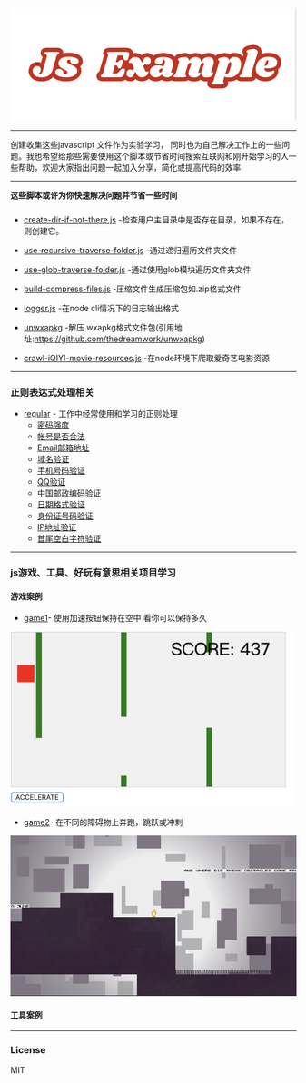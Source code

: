 ![](./image/jsexample.png)
* * *

创建收集这些javascript 文件作为实验学习，
同时也为自己解决工作上的一些问题。我也希望给那些需要使用这个脚本或节省时间搜索互联网和刚开始学习的人一些帮助，欢迎大家指出问题一起加入分享，简化或提高代码的效率
* * *
**这些脚本或许为你快速解决问题并节省一些时间**
###  
  * [create-dir-if-not-there.js](./create-dir-if-not-there.js) -检查用户主目录中是否存在目录，如果不存在，则创建它。
  
  * [use-recursive-traverse-folder.js](./use-recursive-traverse-folder.js) -通过递归遍历文件夹文件
  
  * [use-glob-traverse-folder.js](./use-glob-traverse-folder.js) -通过使用glob模块遍历文件夹文件
  
  * [build-compress-files.js](./build-compress-files.js) -压缩文件生成压缩包如.zip格式文件
  
  * [logger.js](./logger.js) -在node cli情况下的日志输出格式
  
  * [unwxapkg](./unwxapkg) -解压.wxapkg格式文件包(引用地址:https://github.com/thedreamwork/unwxapkg)

  * [crawl-iQIYI-movie-resources.js](./crawl-iQIYI-movie-resources.js) -在node环境下爬取爱奇艺电影资源
***
###  正则表达式处理相关
* [regular](./regular/README_zh.md) - 工作中经常使用和学习的正则处理
  * [密码强度](./regular/README_zh.md) 
  * [帐号是否合法](./regular/README_zh.md) 
  * [Email邮箱地址](./regular/README_zh.md) 
  * [域名验证](./regular/README_zh.md) 
  * [手机号码验证](./regular/README_zh.md) 
  * [QQ验证](./regular/README_zh.md) 
  * [中国邮政编码验证](./regular/README_zh.md) 
  * [日期格式验证](./regular/README_zh.md) 
  * [身份证号码验证](./regular/README_zh.md) 
  * [IP地址验证](./regular/README_zh.md) 
  * [首尾空白字符验证](./regular/README_zh.md) 
***
###  js游戏、工具、好玩有意思相关项目学习
 #### 游戏案例
 * [game1](./game1.html)- 使用加速按钮保持在空中 看你可以保持多久

 ![](./image/game1.png)

  * [game2](./game2.html)- 在不同的障碍物上奔跑，跳跃或冲刺

   ![](./image/game2.png)

 #### 工具案例

  ***
 ### **License**
 MIT

